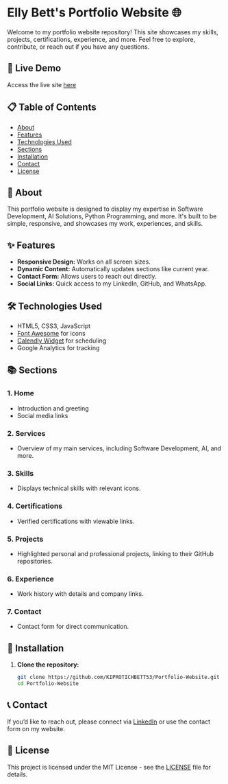 # Elly Bett's Portfolio Website 🌐

Welcome to my portfolio website repository! This site showcases my skills, projects, certifications, experience, and more. Feel free to explore, contribute, or reach out if you have any questions.

## 🌟 Live Demo
Access the live site [here](https://ellybett.vercel.app)

## 📋 Table of Contents
- [About](#about)
- [Features](#features)
- [Technologies Used](#technologies-used)
- [Sections](#sections)
- [Installation](#installation)
- [Contact](#contact)
- [License](#license)

## 📖 About
This portfolio website is designed to display my expertise in Software Development, AI Solutions, Python Programming, and more. It's built to be simple, responsive, and showcases my work, experiences, and skills.

## ✨ Features
- **Responsive Design:** Works on all screen sizes.
- **Dynamic Content:** Automatically updates sections like current year.
- **Contact Form:** Allows users to reach out directly.
- **Social Links:** Quick access to my LinkedIn, GitHub, and WhatsApp.

## 🛠️ Technologies Used
- HTML5, CSS3, JavaScript
- [Font Awesome](https://cdnjs.cloudflare.com/ajax/libs/font-awesome/6.5.2/css/all.min.css) for icons
- [Calendly Widget](https://calendly.com/) for scheduling
- Google Analytics for tracking

## 📚 Sections
### 1. **Home**
   - Introduction and greeting
   - Social media links

### 2. **Services**
   - Overview of my main services, including Software Development, AI, and more.

### 3. **Skills**
   - Displays technical skills with relevant icons.

### 4. **Certifications**
   - Verified certifications with viewable links.

### 5. **Projects**
   - Highlighted personal and professional projects, linking to their GitHub repositories.

### 6. **Experience**
   - Work history with details and company links.

### 7. **Contact**
   - Contact form for direct communication.

## 🚀 Installation
1. **Clone the repository:**
   ```bash
   git clone https://github.com/KIPROTICHBETT53/Portfolio-Website.git
   cd Portfolio-Website
## 📞 Contact
If you’d like to reach out, please connect via [LinkedIn](https://www.linkedin.com/in/elly-bett-5b2535247) or use the contact form on my website.

## 📄 License
This project is licensed under the MIT License - see the [LICENSE](LICENSE) file for details.
